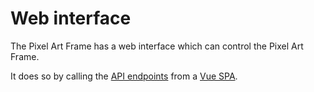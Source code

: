 # Web interface

The Pixel Art Frame has a web interface which can control the Pixel Art Frame.

It does so by calling the [API endpoints](./api) from a [Vue SPA](https://github.com/pixel-art-frame/control-panel). 